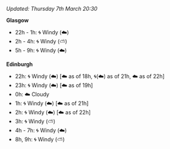 *Updated: Thursday 7th March 20:30*

**Glasgow**

* 22h - 1h: :cyclone: Windy (:cloud:)
* 2h - 4h: :cyclone: Windy (:partly_sunny:)
* 5h - 9h: :cyclone: Windy (:cloud:)

**Edinburgh**

* 22h: :cyclone: Windy (:cloud:) [:cloud: as of 18h, :cyclone:(:cloud:) as of 21h, :cloud: as of 22h]
* 23h: :cyclone: Windy (:cloud:) [:cloud: as of 19h]
* 0h: :cloud: Cloudy
* 1h: :cyclone: Windy (:cloud:) [:cloud: as of 21h]
* 2h: :cyclone: Windy (:cloud:) [:cloud: as of 22h]
* 3h: :cyclone: Windy (:partly_sunny:)
* 4h - 7h: :cyclone: Windy (:cloud:)
* 8h, 9h: :cyclone: Windy (:partly_sunny:)
